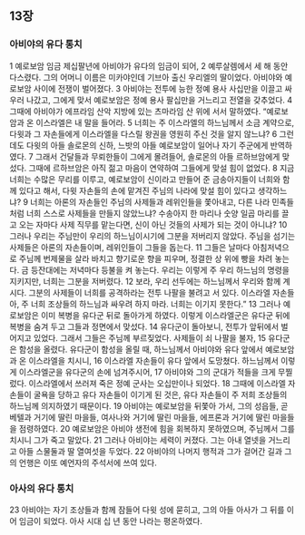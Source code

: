 ## 13장
### 아비야의 유다 통치
1 예로보암 임금 제십팔년에 아비야가 유다의 임금이 되어,
2 예루살렘에서 세 해 동안 다스렸다. 그의 어머니 이름은 미카야인데 기브아 출신 우리엘의 딸이었다. 아비야와 예로보암 사이에 전쟁이 벌어졌다.
3 아비야는 전투에 능한 정예 용사 사십만을 이끌고 싸우러 나갔고, 그에게 맞서 예로보암은 정예 용사 팔십만을 거느리고 전열을 갖추었다.
4 그때에 아비야가 에프라임 산악 지방에 있는 츠마라임 산 위에 서서 말하였다. “예로보암과 온 이스라엘은 내 말을 들어라.
5 너희는 주 이스라엘의 하느님께서 소금 계약으로, 다윗과 그 자손들에게 이스라엘을 다스릴 왕권을 영원히 주신 것을 알지 않느냐?
6 그런데도 다윗의 아들 솔로몬의 신하, 느밧의 아들 예로보암이 일어나 자기 주군에게 반역하였다.
7 그래서 건달들과 무뢰한들이 그에게 몰려들어, 솔로몬의 아들 르하브암에게 맞섰다. 그때에 르하브암은 아직 젊고 마음이 연약하여 그들에게 맞설 힘이 없었다.
8 지금 너희는 수많은 무리를 이루고, 예로보암이 신이라고 만들어 준 금송아지들이 너희와 함께 있다고 해서, 다윗 자손들의 손에 맡겨진 주님의 나라에 맞설 힘이 있다고 생각하느냐?
9 너희는 아론의 자손들인 주님의 사제들과 레위인들을 쫓아내고, 다른 나라 민족들처럼 너희 스스로 사제들을 만들지 않았느냐? 수송아지 한 마리나 숫양 일곱 마리를 끌고 오는 자마다 사제 직무를 맡는다면, 신이 아닌 것들의 사제가 되는 것이 아니냐?
10 그러나 우리는 주님만이 우리의 하느님이시기에 그분을 저버리지 않았다. 주님을 섬기는 사제들은 아론의 자손들이며, 레위인들이 그들을 돕는다.
11 그들은 날마다 아침저녁으로 주님께 번제물을 살라 바치고 향기로운 향을 피우며, 정결한 상 위에 빵을 차려 놓는다. 금 등잔대에는 저녁마다 등불을 켜 놓는다. 우리는 이렇게 주 우리 하느님의 명령을 지키지만, 너희는 그분을 저버렸다.
12 보라, 우리 선두에는 하느님께서 우리와 함께 계시다. 그분의 사제들이 너희를 공격하라는 전투 나팔을 불려고 서 있다. 이스라엘 자손들아, 주 너희 조상들의 하느님과 싸우려 하지 마라. 너희는 이기지 못한다.”
13 그러나 예로보암은 이미 복병을 유다군 뒤로 돌아가게 하였다. 이렇게 이스라엘군은 유다군 뒤에 복병을 숨겨 두고 그들과 정면에서 맞섰다.
14 유다군이 돌아보니, 전투가 앞뒤에서 벌어지고 있었다. 그래서 그들은 주님께 부르짖었다. 사제들이 쇠 나팔을 불자,
15 유다군은 함성을 올렸다. 유다군이 함성을 올릴 때, 하느님께서 아비야와 유다 앞에서 예로보암과 온 이스라엘을 치시니,
16 이스라엘 자손들이 유다 앞에서 도망쳤다. 하느님께서 이렇게 이스라엘군을 유다군의 손에 넘겨주시어,
17 아비야와 그의 군대가 적들을 크게 무찔렀다. 이스라엘에서 쓰러져 죽은 정예 군사는 오십만이나 되었다.
18 그때에 이스라엘 자손들이 굴욕을 당하고 유다 자손들이 이기게 된 것은, 유다 자손들이 주 저희 조상들의 하느님께 의지하였기 때문이다.
19 아비야는 예로보암을 뒤쫓아 가서, 그의 성읍들, 곧 베텔과 거기에 딸린 마을들, 여사나와 거기에 딸린 마을들, 에프론과 거기에 딸린 마을들을 점령하였다.
20 예로보암은 아비야 생전에 힘을 회복하지 못하였으며, 주님께서 그를 치시니 그가 죽고 말았다.
21 그러나 아비야는 세력이 커졌다. 그는 아내 열넷을 거느리고 아들 스물둘과 딸 열여섯을 두었다.
22 아비야의 나머지 행적과 그가 걸어간 길과 그의 언행은 이또 예언자의 주석서에 쓰여 있다.
### 아사의 유다 통치
23 아비야는 자기 조상들과 함께 잠들어 다윗 성에 묻히고, 그의 아들 아사가 그 뒤를 이어 임금이 되었다. 아사 시대 십 년 동안 나라는 평온하였다.
